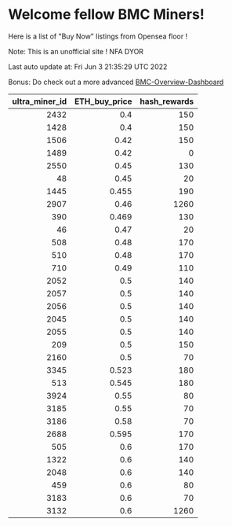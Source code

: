 # Welcome fellow BMC Miners!
Here is a list of "Buy Now" listings from Opensea floor !

Note: This is an unofficial site ! NFA DYOR

Last auto update at: Fri Jun  3 21:35:29 UTC 2022

Bonus: Do check out a more advanced [BMC-Overview-Dashboard](https://dune.com/defifunk/BMC-Overview-Dashboard)


|   ultra_miner_id |   ETH_buy_price |   hash_rewards |
|-----------------:|----------------:|---------------:|
|             2432 |           0.4   |            150 |
|             1428 |           0.4   |            150 |
|             1506 |           0.42  |            150 |
|             1489 |           0.42  |              0 |
|             2550 |           0.45  |            130 |
|               48 |           0.45  |             20 |
|             1445 |           0.455 |            190 |
|             2907 |           0.46  |           1260 |
|              390 |           0.469 |            130 |
|               46 |           0.47  |             20 |
|              508 |           0.48  |            170 |
|              510 |           0.48  |            170 |
|              710 |           0.49  |            110 |
|             2052 |           0.5   |            140 |
|             2057 |           0.5   |            140 |
|             2056 |           0.5   |            140 |
|             2045 |           0.5   |            140 |
|             2055 |           0.5   |            140 |
|              209 |           0.5   |            150 |
|             2160 |           0.5   |             70 |
|             3345 |           0.523 |            180 |
|              513 |           0.545 |            180 |
|             3924 |           0.55  |             80 |
|             3185 |           0.55  |             70 |
|             3186 |           0.58  |             70 |
|             2688 |           0.595 |            170 |
|              505 |           0.6   |            170 |
|             1322 |           0.6   |            140 |
|             2048 |           0.6   |            140 |
|              459 |           0.6   |             80 |
|             3183 |           0.6   |             70 |
|             3132 |           0.6   |           1260 |